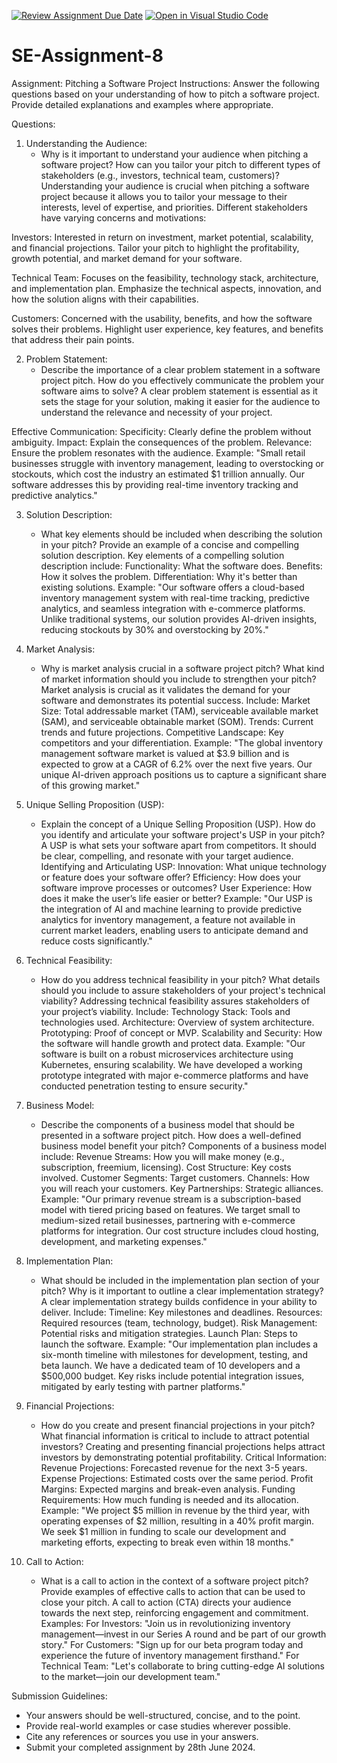 [![Review Assignment Due Date](https://classroom.github.com/assets/deadline-readme-button-22041afd0340ce965d47ae6ef1cefeee28c7c493a6346c4f15d667ab976d596c.svg)](https://classroom.github.com/a/4bgukiqw)
[![Open in Visual Studio Code](https://classroom.github.com/assets/open-in-vscode-2e0aaae1b6195c2367325f4f02e2d04e9abb55f0b24a779b69b11b9e10269abc.svg)](https://classroom.github.com/online_ide?assignment_repo_id=15310165&assignment_repo_type=AssignmentRepo)
# SE-Assignment-8
 Assignment: Pitching a Software Project
 Instructions:
Answer the following questions based on your understanding of how to pitch a software project. Provide detailed explanations and examples where appropriate.

 Questions:

1. Understanding the Audience:
   - Why is it important to understand your audience when pitching a software project? How can you tailor your pitch to different types of stakeholders (e.g., investors, technical team, customers)?
Understanding your audience is crucial when pitching a software project because it allows you to tailor your message to their interests, level of expertise, and priorities. Different stakeholders have varying concerns and motivations:

Investors: Interested in return on investment, market potential, scalability, and financial projections. Tailor your pitch to highlight the profitability, growth potential, and market demand for your software.

Technical Team: Focuses on the feasibility, technology stack, architecture, and implementation plan. Emphasize the technical aspects, innovation, and how the solution aligns with their capabilities.

Customers: Concerned with the usability, benefits, and how the software solves their problems. Highlight user experience, key features, and benefits that address their pain points.

2. Problem Statement:
   - Describe the importance of a clear problem statement in a software project pitch. How do you effectively communicate the problem your software aims to solve?
A clear problem statement is essential as it sets the stage for your solution, making it easier for the audience to understand the relevance and necessity of your project.

Effective Communication:
Specificity: Clearly define the problem without ambiguity.
Impact: Explain the consequences of the problem.
Relevance: Ensure the problem resonates with the audience.
Example:
"Small retail businesses struggle with inventory management, leading to overstocking or stockouts, which cost the industry an estimated $1 trillion annually. Our software addresses this by providing real-time inventory tracking and predictive analytics."

3. Solution Description:
   - What key elements should be included when describing the solution in your pitch? Provide an example of a concise and compelling solution description.
Key elements of a compelling solution description include:
Functionality: What the software does.
Benefits: How it solves the problem.
Differentiation: Why it's better than existing solutions.
Example:
"Our software offers a cloud-based inventory management system with real-time tracking, predictive analytics, and seamless integration with e-commerce platforms. Unlike traditional systems, our solution provides AI-driven insights, reducing stockouts by 30% and overstocking by 20%."

4. Market Analysis:
   - Why is market analysis crucial in a software project pitch? What kind of market information should you include to strengthen your pitch?
Market analysis is crucial as it validates the demand for your software and demonstrates its potential success.
Include:
Market Size: Total addressable market (TAM), serviceable available market (SAM), and serviceable obtainable market (SOM).
Trends: Current trends and future projections.
Competitive Landscape: Key competitors and your differentiation.
Example:
"The global inventory management software market is valued at $3.9 billion and is expected to grow at a CAGR of 6.2% over the next five years. Our unique AI-driven approach positions us to capture a significant share of this growing market."

5. Unique Selling Proposition (USP):
   - Explain the concept of a Unique Selling Proposition (USP). How do you identify and articulate your software project's USP in your pitch?
A USP is what sets your software apart from competitors. It should be clear, compelling, and resonate with your target audience.
Identifying and Articulating USP:
Innovation: What unique technology or feature does your software offer?
Efficiency: How does your software improve processes or outcomes?
User Experience: How does it make the user’s life easier or better?
Example:
"Our USP is the integration of AI and machine learning to provide predictive analytics for inventory management, a feature not available in current market leaders, enabling users to anticipate demand and reduce costs significantly."

6. Technical Feasibility:
   - How do you address technical feasibility in your pitch? What details should you include to assure stakeholders of your project's technical viability?
Addressing technical feasibility assures stakeholders of your project’s viability.
Include:
Technology Stack: Tools and technologies used.
Architecture: Overview of system architecture.
Prototyping: Proof of concept or MVP.
Scalability and Security: How the software will handle growth and protect data.
Example:
"Our software is built on a robust microservices architecture using Kubernetes, ensuring scalability. We have developed a working prototype integrated with major e-commerce platforms and have conducted penetration testing to ensure security."

7. Business Model:
   - Describe the components of a business model that should be presented in a software project pitch. How does a well-defined business model benefit your pitch?
Components of a business model include:
Revenue Streams: How you will make money (e.g., subscription, freemium, licensing).
Cost Structure: Key costs involved.
Customer Segments: Target customers.
Channels: How you will reach your customers.
Key Partnerships: Strategic alliances.
Example:
"Our primary revenue stream is a subscription-based model with tiered pricing based on features. We target small to medium-sized retail businesses, partnering with e-commerce platforms for integration. Our cost structure includes cloud hosting, development, and marketing expenses."

8. Implementation Plan:
   - What should be included in the implementation plan section of your pitch? Why is it important to outline a clear implementation strategy?
A clear implementation strategy builds confidence in your ability to deliver.
Include:
Timeline: Key milestones and deadlines.
Resources: Required resources (team, technology, budget).
Risk Management: Potential risks and mitigation strategies.
Launch Plan: Steps to launch the software.
Example:
"Our implementation plan includes a six-month timeline with milestones for development, testing, and beta launch. We have a dedicated team of 10 developers and a $500,000 budget. Key risks include potential integration issues, mitigated by early testing with partner platforms."

9. Financial Projections:
   - How do you create and present financial projections in your pitch? What financial information is critical to include to attract potential investors?
 Creating and presenting financial projections helps attract investors by demonstrating potential profitability.
Critical Information:
Revenue Projections: Forecasted revenue for the next 3-5 years.
Expense Projections: Estimated costs over the same period.
Profit Margins: Expected margins and break-even analysis.
Funding Requirements: How much funding is needed and its allocation.
Example:
"We project $5 million in revenue by the third year, with operating expenses of $2 million, resulting in a 40% profit margin. We seek $1 million in funding to scale our development and marketing efforts, expecting to break even within 18 months."  

10. Call to Action:
    - What is a call to action in the context of a software project pitch? Provide examples of effective calls to action that can be used to close your pitch.
A call to action (CTA) directs your audience towards the next step, reinforcing engagement and commitment.
Examples:
For Investors: "Join us in revolutionizing inventory management—invest in our Series A round and be part of our growth story."
For Customers: "Sign up for our beta program today and experience the future of inventory management firsthand."
For Technical Team: "Let's collaborate to bring cutting-edge AI solutions to the market—join our development team."    

 Submission Guidelines:
- Your answers should be well-structured, concise, and to the point.
- Provide real-world examples or case studies wherever possible.
- Cite any references or sources you use in your answers.
- Submit your completed assignment by 28th June 2024.


